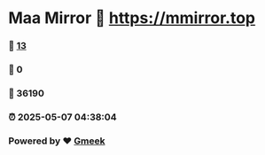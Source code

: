 # Maa Mirror :link: https://mmirror.top 
### :page_facing_up: [13](https://mmirror.top/tag.html) 
### :speech_balloon: 0 
### :hibiscus: 36190 
### :alarm_clock: 2025-05-07 04:38:04 
### Powered by :heart: [Gmeek](https://github.com/Meekdai/Gmeek)
